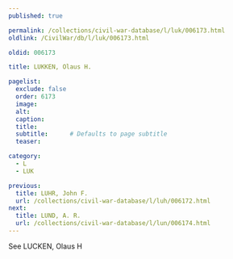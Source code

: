 ```yaml
---
published: true

permalink: /collections/civil-war-database/l/luk/006173.html
oldlink: /CivilWar/db/l/luk/006173.html

oldid: 006173

title: LUKKEN, Olaus H.

pagelist:
  exclude: false
  order: 6173
  image: 
  alt:
  caption:
  title:
  subtitle:      # Defaults to page subtitle
  teaser:

category: 
  - L 
  - LUK

previous:
  title: LUHR, John F.
  url: /collections/civil-war-database/l/luh/006172.html  
next:
  title: LUND, A. R.
  url: /collections/civil-war-database/l/lun/006174.html   
---
```

See LUCKEN, Olaus H